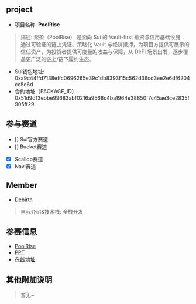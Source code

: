 ## project

- 项目名称: **PoolRise**
> 描述: 聚盈（PoolRise） 是面向 Sui 的 Vault-first 融资与信用基础设施：通过可验证的链上凭证、策略化 Vault 与经济抵押，为项目方提供可展示的信任资产，为投资者提供可度量的收益与保障，从 DeFi 场景出发，逐步覆盖更广泛的链上/链下履约生态。

- Sui钱包地址: 0xa9c44ffd7138effc0696265e39c1db8393f15c562d36cd3ee2e6df6204cc5e6d
- 合约地址（PACKAGE_ID）：0x51d9d13ebbe99683abf0216a9568c4ba1964e38850f7c45ae3ce2835f905ff29
## 参与赛道

- [] Sui官方赛道
- [] Bucket赛道
- [x] Scallop赛道
- [x] Navi赛道

## Member

- [Debirth](https://github.com/zhiming817)
> 自我介绍&技术栈: 全栈开发

## 参赛信息

- [PoolRise](https://github.com/zhiming817/pool_rise_sui)
- [PPT](https://github.com/zhiming817/pool_rise_sui/blob/main/docs/ppt/PoolRise.pptx)
- [在线地址](https://poolrise.wal.app/)

## 其他附加说明

> 暂无~
